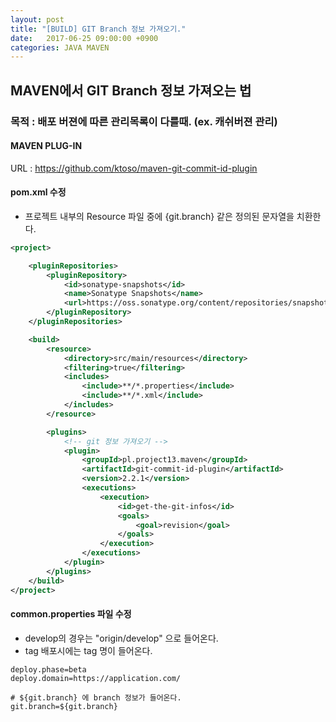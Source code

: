 ```yaml
---
layout: post
title: "[BUILD] GIT Branch 정보 가져오기."
date:   2017-06-25 09:00:00 +0900
categories: JAVA MAVEN
---
```


## MAVEN에서 GIT Branch 정보 가져오는 법

### 목적 : 배포 버젼에 따른 관리목록이 다를때. (ex. 캐쉬버젼 관리)

#### MAVEN PLUG-IN

URL : https://github.com/ktoso/maven-git-commit-id-plugin

#### pom.xml 수정
 - 프로젝트 내부의 Resource 파일 중에 {git.branch} 같은 정의된 문자열을 치환한다.

~~~xml
<project>

    <pluginRepositories>
        <pluginRepository>
            <id>sonatype-snapshots</id>
            <name>Sonatype Snapshots</name>
            <url>https://oss.sonatype.org/content/repositories/snapshots/</url>
        </pluginRepository>
    </pluginRepositories>

    <build>
        <resource>
            <directory>src/main/resources</directory>
            <filtering>true</filtering>
            <includes>
                <include>**/*.properties</include>
                <include>**/*.xml</include>
            </includes>
        </resource>

        <plugins>
            <!-- git 정보 가져오기 -->
            <plugin>
                <groupId>pl.project13.maven</groupId>
                <artifactId>git-commit-id-plugin</artifactId>
                <version>2.2.1</version>
                <executions>
                    <execution>
                        <id>get-the-git-infos</id>
                        <goals>
                            <goal>revision</goal>
                        </goals>
                    </execution>
                </executions>
            </plugin>
        </plugins>
    </build>
</project>
~~~

#### common.properties 파일 수정
 - develop의 경우는 "origin/develop" 으로 들어온다.
 - tag 배포시에는 tag 명이 들어온다.

~~~
deploy.phase=beta
deploy.domain=https://application.com/

# ${git.branch} 에 branch 정보가 들어온다.
git.branch=${git.branch}
~~~